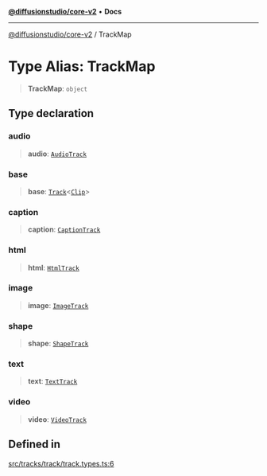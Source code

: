 [**@diffusionstudio/core-v2**](../README.md) • **Docs**

***

[@diffusionstudio/core-v2](../globals.md) / TrackMap

# Type Alias: TrackMap

> **TrackMap**: `object`

## Type declaration

### audio

> **audio**: [`AudioTrack`](../classes/AudioTrack.md)

### base

> **base**: [`Track`](../classes/Track.md)\<[`Clip`](../classes/Clip.md)\>

### caption

> **caption**: [`CaptionTrack`](../classes/CaptionTrack.md)

### html

> **html**: [`HtmlTrack`](../classes/HtmlTrack.md)

### image

> **image**: [`ImageTrack`](../classes/ImageTrack.md)

### shape

> **shape**: [`ShapeTrack`](../classes/ShapeTrack.md)

### text

> **text**: [`TextTrack`](../classes/TextTrack.md)

### video

> **video**: [`VideoTrack`](../classes/VideoTrack.md)

## Defined in

[src/tracks/track/track.types.ts:6](https://github.com/diffusionstudio/core-v2/blob/ce69ef92917fd6c7f2f6e872cf6c87954dee9b56/src/tracks/track/track.types.ts#L6)
